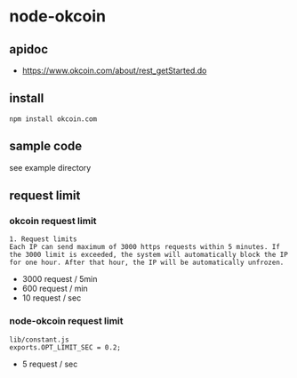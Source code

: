 # node-okcoin

## apidoc

* https://www.okcoin.com/about/rest_getStarted.do

## install

```
npm install okcoin.com
```

## sample code

see example directory

## request limit

### okcoin request limit

```
1. Request limits
Each IP can send maximum of 3000 https requests within 5 minutes. If the 3000 limit is exceeded, the system will automatically block the IP for one hour. After that hour, the IP will be automatically unfrozen.
```

* 3000 request / 5min
* 600 request / min
* 10 request / sec

### node-okcoin request limit

```
lib/constant.js
exports.OPT_LIMIT_SEC = 0.2;
```

* 5 request / sec
